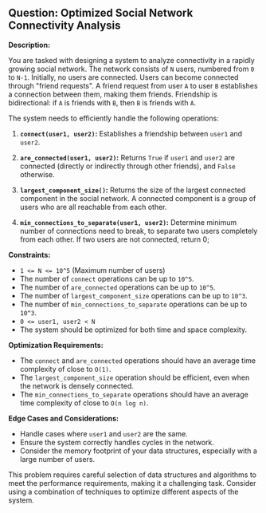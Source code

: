 ## Question: Optimized Social Network Connectivity Analysis

**Description:**

You are tasked with designing a system to analyze connectivity in a rapidly growing social network. The network consists of `N` users, numbered from `0` to `N-1`. Initially, no users are connected. Users can become connected through "friend requests". A friend request from user `A` to user `B` establishes a connection between them, making them friends. Friendship is bidirectional: if `A` is friends with `B`, then `B` is friends with `A`.

The system needs to efficiently handle the following operations:

1.  **`connect(user1, user2)`:** Establishes a friendship between `user1` and `user2`.

2.  **`are_connected(user1, user2)`:** Returns `True` if `user1` and `user2` are connected (directly or indirectly through other friends), and `False` otherwise.

3.  **`largest_component_size()`:** Returns the size of the largest connected component in the social network. A connected component is a group of users who are all reachable from each other.

4.  **`min_connections_to_separate(user1, user2)`:** Determine minimum number of connections need to break, to separate two users completely from each other. If two users are not connected, return 0;

**Constraints:**

*   `1 <= N <= 10^5` (Maximum number of users)
*   The number of `connect` operations can be up to `10^5`.
*   The number of `are_connected` operations can be up to `10^5`.
*   The number of `largest_component_size` operations can be up to `10^3`.
*   The number of `min_connections_to_separate` operations can be up to `10^3`.
*   `0 <= user1, user2 < N`
*   The system should be optimized for both time and space complexity.

**Optimization Requirements:**

*   The `connect` and `are_connected` operations should have an average time complexity of close to `O(1)`.
*   The `largest_component_size` operation should be efficient, even when the network is densely connected.
*   The `min_connections_to_separate` operations should have an average time complexity of close to `O(n log n)`.

**Edge Cases and Considerations:**

*   Handle cases where `user1` and `user2` are the same.
*   Ensure the system correctly handles cycles in the network.
*   Consider the memory footprint of your data structures, especially with a large number of users.

This problem requires careful selection of data structures and algorithms to meet the performance requirements, making it a challenging task. Consider using a combination of techniques to optimize different aspects of the system.
